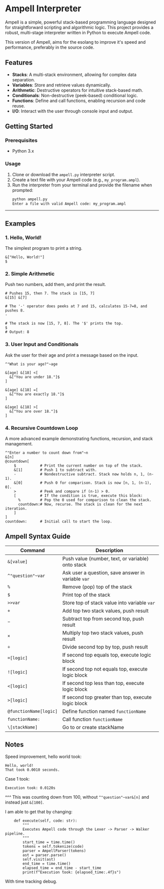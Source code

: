 # Ampell Interpreter

Ampell is a simple, powerful stack-based programming language designed for straightforward scripting and algorithmic logic. This project provides a robust, multi-stage interpreter written in Python to execute Ampell code.

This version of Ampell, aims for the esolang to improve it's speed and performance, preferably in the source code.

## Features

-   **Stacks**: A multi-stack environment, allowing for complex data separation.
-   **Variables**: Store and retrieve values dynamically.
-   **Arithmetic**: Destructive operators for intuitive stack-based math.
-   **Conditionals**: Non-destructive (peek-based) conditional logic.
-   **Functions**: Define and call functions, enabling recursion and code reuse.
-   **I/O**: Interact with the user through console input and output.

## Getting Started

### Prerequisites

-   Python 3.x

### Usage

1.  Clone or download the `ampell.py` interpreter script.
2.  Create a text file with your Ampell code (e.g., `my_program.ampl`).
3.  Run the interpreter from your terminal and provide the filename when prompted:
    ```sh
    python ampell.py
    Enter a file with valid Ampell code: my_program.ampl
    ```

---

## Examples

### 1. Hello, World!

The simplest program to print a string.

```ampell
&["Hello, World!"]
$
```

### 2. Simple Arithmetic
Push two numbers, add them, and print the result.
```
# Pushes 15, then 7. The stack is [15, 7]
&[15] &[7]

# The '-' operator does peeks at 7 and 15, calculates 15-7=8, and pushes 8.
-

# The stack is now [15, 7, 8]. The '$' prints the top.
$
# Output: 8
```
### 3. User Input and Conditionals
Ask the user for their age and print a message based on the input.
```
^"What is your age?"~age

&[age] &[18] <[
  &["You are under 18."]$
]

&[age] &[18] =[
  &["You are exactly 18."]$
]

&[age] &[18] >[
  &["You are over 18."]$
]
```
### 4. Recursive Countdown Loop
A more advanced example demonstrating functions, recursion, and stack management.
```
^"Enter a number to count down from"~n
&[n]
@countdown[
    $           # Print the current number on top of the stack.
    &[1]        # Push 1 to subtract with.
    -           # Nondestructive subtract. Stack now holds n, 1, (n-1).
    &[0]        # Push 0 for comparison. Stack is now [n, 1, (n-1), 0].
    >           # Peek and compare if (n-1) > 0.
    [           # If the condition is true, execute this block:
      %         # Pop the 0 used for comparison to clean the stack.
      countdown:# Now, recurse. The stack is clean for the next iteration.
    ]
]
countdown:      # Initial call to start the loop.
```

## Ampell Syntax Guide

| Command             | Description                                     |
|---------------------|------------------------------------------------|
| `&[value]`          | Push value (number, text, or variable) onto stack |
| `^"question"~var`   | Ask user a question, save answer in variable `var` |
| `%`                 | Remove (pop) top of the stack                    |
| `$`                 | Print top of the stack                            |
| `>>var`             | Store top of stack value into variable `var`    |
| `+`                 | Add top two stack values, push result            |
| `−`                 | Subtract top from second top, push result        |
| `×`                 | Multiply top two stack values, push result        |
| `÷`                 | Divide second top by top, push result             |
| `=[logic]`          | If second top equals top, execute logic block     |
| `![logic]`          | If second top not equals top, execute logic block |
| `<[logic]`          | If second top less than top, execute logic block  |
| `>[logic]`          | If second top greater than top, execute logic block |
| `@functionName[logic]` | Define function named `functionName`           |
| `functionName:`     | Call function `functionName`                      |
|`\[stackName]`         | Go to or create stackName                         |

## Notes
Speed improvement, hello world took:
```
Hello, world!
That took 0.0010 seconds.
```
Case 1 took:
```
Execution took: 0.0120s
```
^^^ This was counting down from 100, without ```^"question"~var&[n]``` and instead just ```&[100]```.


I am able to get that by changing:
```
    def execute(self, code: str):
        """
        Executes Ampell code through the Lexer -> Parser -> Walker pipeline.
        """
        start_time = time.time()
        tokens = self.tokenize(code)
        parser = AmpellParser(tokens)
        ast = parser.parse()
        self.visit(ast)
        end_time = time.time()
        elapsed_time = end_time - start_time
        print(f"Execution took: {elapsed_time:.4f}s")
```
With time tracking debug.
